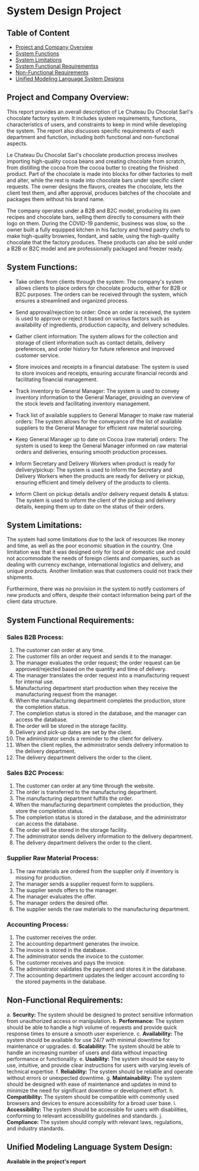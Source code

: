 # System Design Project

## Table of Content

- [Project and Company Overview](#Project-and-Company-Overview)
- [System Functions](#System-Functions)
- [System Limitations](#System-Limitations)
- [System Functional Requirementss](#System-Functional-Requirements)
- [Non-Functional Requirements](#Non-Functional-Requirements)
- [Unified Modeling Language System Designs](#Unified-Modeling-Language-System-Design)

## Project and Company Overview:

This report provides an overall description of Le Chateau Du Chocolat Sarl's chocolate factory system. It includes system requirements, functions, characteristics of users, and constraints to keep in mind while developing the system. The report also discusses specific requirements of each department and function, including both functional and non-functional aspects.

Le Chateau Du Chocolat Sarl's chocolate production process involves importing high-quality cocoa beans and creating chocolate from scratch, from distilling the cocoa from the cocoa butter to creating the finished product. Part of the chocolate is made into blocks for other factories to melt and alter, while the rest is made into chocolate bars under specific client requests. The owner designs the flavors, creates the chocolate, lets the client test them, and after approval, produces batches of the chocolate and packages them without his brand name.

The company operates under a B2B and B2C model, producing its own recipes and chocolate bars, selling them directly to consumers with their logo on them. During the COVID-19 pandemic, business was slow, so the owner built a fully equipped kitchen in his factory and hired pastry chefs to make high-quality brownies, fondant, and sable, using the high-quality chocolate that the factory produces. These products can also be sold under a B2B or B2C model and are professionally packaged and freezer ready.

## System Functions:

-	Take orders from clients through the system: The company's system allows clients to place orders for chocolate products, either for B2B or B2C purposes. The orders can be received through the system, which ensures a streamlined and organized process.

-	Send approval/rejection to order: Once an order is received, the system is used to approve or reject it based on various factors such as availability of ingredients, production capacity, and delivery schedules.

-	Gather client information: The system allows for the collection and storage of client information such as contact details, delivery preferences, and order history for future reference and improved customer service.

-	Store invoices and receipts in a financial database: The system is used to store invoices and receipts, ensuring accurate financial records and facilitating financial management.

-	Track inventory to General Manager: The system is used to convey inventory information to the General Manager, providing an overview of the stock levels and facilitating inventory management.

-	Track list of available suppliers to General Manager to make raw material orders: The system allows for the conveyance of the list of available suppliers to the General Manager for efficient raw material sourcing.

-	Keep General Manager up to date on Cocoa (raw material) orders: The system is used to keep the General Manager informed on raw material orders and deliveries, ensuring smooth production processes.

-	Inform Secretary and Delivery Workers when product is ready for delivery/pickup: The system is used to inform the Secretary and Delivery Workers when the products are ready for delivery or pickup, ensuring efficient and timely delivery of the products to clients.

-	Inform Client on pickup details and/or delivery request details & status: The system is used to inform the client of the pickup and delivery details, keeping them up to date on the status of their orders.

## System Limitations:

The system had some limitations due to the lack of resources like money and time, as well as the poor economic situation in the country. One limitation was that it was designed only for local or domestic use and could not accommodate the needs of foreign clients and companies, such as dealing with currency exchange, international logistics and delivery, and unique products. Another limitation was that customers could not track their shipments.

Furthermore, there was no provision in the system to notify customers of new products and offers, despite their contact information being part of the client data structure.

## System Functional Requirements:

### Sales B2B Process:

1. The customer can order at any time.
2. The customer fills an order request and sends it to the manager.
3. The manager evaluates the order request; the order request can be approved/rejected based on the quantity and time of delivery.
4. The manager translates the order request into a manufacturing request for internal use.
5. Manufacturing department start production when they receive the manufacturing request from the manager.
6. When the manufacturing department completes the production, store the completion status.
7. The completion status is stored in the database, and the manager can access the database.
8. The order will be stored in the storage facility.
9. Delivery and pick-up dates are set by the client.
10. The administrator sends a reminder to the client for delivery.
11. When the client replies, the administrator sends delivery information to the delivery department.
12. The delivery department delivers the order to the client.

### Sales B2C Process:

1. The customer can order at any time through the website.
2. The order is transferred to the manufacturing department.
3. The manufacturing department fulfills the order.
4. When the manufacturing department completes the production, they store the completion status.
5. The completion status is stored in the database, and the administrator can access the database.
6. The order will be stored in the storage facility.
7. The administrator sends delivery information to the delivery department.
8. The delivery department delivers the order to the client.

### Supplier Raw Material Process:

1. The raw materials are ordered from the supplier only if inventory is missing for production.
2. The manager sends a supplier request form to suppliers.
3. The supplier sends offers to the manager.
4. The manager evaluates the offer.
5. The manager orders the desired offer.
6. The supplier sends the raw materials to the manufacturing department.

### Accounting Process:

1. The customer receives the order.
2. The accounting department generates the invoice.
3. The invoice is stored in the database.
4. The administrator sends the invoice to the customer.
5. The customer receives and pays the invoice.
6. The administrator validates the payment and stores it in the database.
7. The accounting department updates the ledger account according to the stored payments in the database.

## Non-Functional Requirements:

a. **Security:** The system should be designed to protect sensitive information from unauthorized access or manipulation.
b. **Performance:** The system should be able to handle a high volume of requests and provide quick response times to ensure a smooth user experience.
c. **Availability:** The system should be available for use 24/7 with minimal downtime for maintenance or upgrades.
d. **Scalability:** The system should be able to handle an increasing number of users and data without impacting performance or functionality.
e. **Usability:** The system should be easy to use, intuitive, and provide clear instructions for users with varying levels of technical expertise.
f. **Reliability:** The system should be reliable and operate without errors or unexpected downtime.
g. **Maintainability:** The system should be designed with ease of maintenance and updates in mind to minimize the need for significant downtime or development effort.
h. **Compatibility:** The system should be compatible with commonly used browsers and devices to ensure accessibility for a broad user base.
i. **Accessibility:** The system should be accessible for users with disabilities, conforming to relevant accessibility guidelines and standards.
j. **Compliance:** The system should comply with relevant laws, regulations, and industry standards.

## Unified Modeling Language System Design:

**Available in the project's report**

